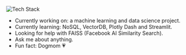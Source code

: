 ![Tech Stack](https://skillicons.dev/icons?i=java,nodejs,python,linux,gitlab,bash,mysql,vscode,visualstudio,azure,tensorflow,pytorch&theme=light)

- Currently working on: a machine learning and data science project.
- Currently learning: NoSQL, VectorDB, Plotly Dash and Streamlit.
- Looking for help with FAISS (Facebook AI Similarity Search).
- Ask me about anything.
- Fun fact: Dogmom 💗


